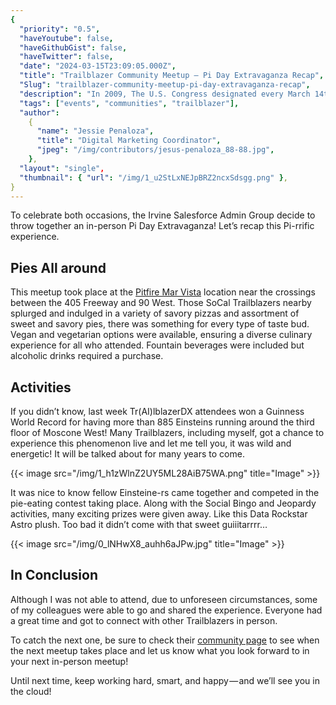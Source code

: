 ```yaml
---
{
  "priority": "0.5",
  "haveYoutube": false,
  "haveGithubGist": false,
  "haveTwitter": false,
  "date": "2024-03-15T23:09:05.000Z",
  "title": "Trailblazer Community Meetup — Pi Day Extravaganza Recap",
  "Slug": "trailblazer-community-meetup-pi-day-extravaganza-recap",
  "description": "In 2009, The U.S. Congress designated every March 14th to be remembered as Pi Day (a.k.a π, the numerical value) to celebrate and spur more interest in math and science.",
  "tags": ["events", "communities", "trailblazer"],
  "author":
    {
      "name": "Jessie Penaloza",
      "title": "Digital Marketing Coordinator",
      "jpeg": "/img/contributors/jesus-penaloza_88-88.jpg",
    },
  "layout": "single",
  "thumbnail": { "url": "/img/1_u2StLxNEJpBRZ2ncxSdsgg.png" },
}
---
```


To celebrate both occasions, the Irvine Salesforce Admin Group decide to throw together an in-person Pi Day Extravaganza!
Let’s recap this Pi-rrific experience.

## Pies All around

This meetup took place at the [Pitfire Mar Vista](https://www.google.com/maps/place/Pitfire+Pizza/@33.9946815,-118.4387608,15z/data=!4m2!3m1!1s0x0:0x8e1d4aec8c3342ca?sa=X&ved=1t:2428&ictx=111) location near the crossings between the 405 Freeway and 90 West. Those SoCal Trailblazers nearby splurged and indulged in a variety of savory pizzas and assortment of sweet and savory pies, there was something for every type of taste bud. Vegan and vegetarian options were available, ensuring a diverse culinary experience for all who attended. Fountain beverages were included but alcoholic drinks required a purchase.

## Activities

If you didn’t know, last week Tr(AI)lblazerDX attendees won a Guinness World Record for having more than 885 Einsteins running around the third floor of Moscone West! Many Trailblazers, including myself, got a chance to experience this phenomenon live and let me tell you, it was wild and energetic! It will be talked about for many years to come.

{{< image src="/img/1_h1zWlnZ2UY5ML28AiB75WA.png" title="Image" >}}

It was nice to know fellow Einsteine-rs came together and competed in the pie-eating contest taking place. Along with the Social Bingo and Jeopardy activities, many exciting prizes were given away. Like this Data Rockstar Astro plush. Too bad it didn’t come with that sweet guiiitarrrr…

{{< image src="/img/0_lNHwX8_auhh6aJPw.jpg" title="Image" >}}

## In Conclusion

Although I was not able to attend, due to unforeseen circumstances, some of my colleagues were able to go and shared the experience. Everyone had a great time and got to connect with other Trailblazers in person.

To catch the next one, be sure to check their [community page](https://trailblazercommunitygroups.com/salesforce-admin-group-irvine-united-states/) to see when the next meetup takes place and let us know what you look forward to in your next in-person meetup!

Until next time, keep working hard, smart, and happy — and we’ll see you in the cloud!
